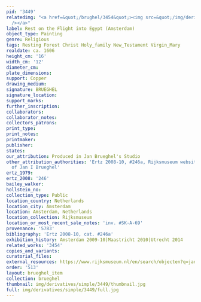 ```yaml
---
pid: '3449'
relatedimg: "<a href=&quot;/brughel/3454&quot;><img src=&quot;/img/derivatives/simple/3454/thumbnail.jpg&quot;
  /></a>"
label: Rest on the Flight into Egypt (Amsterdam)
object_type: Painting
genre: Religious
tags: Resting Forest Christ Holy_family New_Testament Virgin_Mary
realdate: ca. 1606
height_cm: '16'
width_cm: '12'
diameter_cm: 
plate_dimensions: 
support: Copper
drawing_medium: 
signature: BRUEGHEL
signature_location: 
support_marks: 
further_inscription: 
collaborators: 
collaborator_notes: 
collectors_patrons: 
print_type: 
print_notes: 
printmaker: 
publisher: 
states: 
our_attribution: Produced in Jan Brueghel's Studio
other_attribution_authorities: 'Ertz 2008-10, #246a, Rijksmuseum website as manner
  of Jan I Brueghel'
ertz_1979: 
ertz_2008: '246'
bailey_walker: 
hollstein_no: 
collection_type: Public
location_country: Netherlands
location_city: Amsterdam
location: Amsterdam, Netherlands
location_collection: Rijksmuseum
location_or_most_recent_sale_notes: 'inv. #SK-A-69'
provenance: '5783'
bibliography: 'Ertz 2008-10, cat. #246a'
exhibition_history: Amsterdam 2009-10|Maastricht 2010|Utrecht 2014
related_works: '3454'
copies_and_variants: 
curatorial_files: 
external_resources: https://www.rijksmuseum.nl/en/search/objecten?q=jan%20brueghel%20the%20elder&f=1&p=1&ps=12&type=painting&ii=9#/SK-A-69,9
order: '513'
layout: brueghel_item
collection: brueghel
thumbnail: img/derivatives/simple/3449/thumbnail.jpg
full: img/derivatives/simple/3449/full.jpg
---
```

